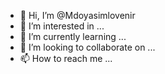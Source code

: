 - 👋 Hi, I’m @Mdoyasimlovenir
- 👀 I’m interested in ...
- 🌱 I’m currently learning ...
- 💞️ I’m looking to collaborate on ...
- 📫 How to reach me ...

<!---
Mdoyasimlovenir/Mdoyasimlovenir is a ✨ special ✨ repository because its `README.md` (this file) appears on your GitHub profile.
You can click the Preview link to take a look at your changes.
--->
